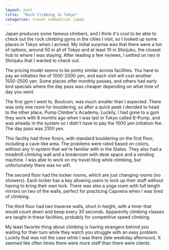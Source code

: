 ```yaml
---
layout: post
title:  "Rock Climbing in Tokyo"
categories: travel sabbatical japan
---
```


Japan produces some famous climbers, and I think it's cool to be able to check out the rock climbing gyms in the cities I visit, so I looked up some places in Tokyo when I arrived. My initial surprise was that there were a ton of options, around 50 in all of Tokyo and at least 10 in Shinjuku, the closest hub to where I was staying. After reading a few reviews, I settled on two in Shinjuku that I wanted to check out.

The pricing model seems to be pretty similar across facilities. You have to pay an initiation fee of 1000-2000 yen, and each visit will cost another 1500-2500 yen. Some places offer monthly passes, and others had early bird specials where the day pass was cheaper depending on what time of day you went.

The first gym I went to, Boulcom, was much smaller than I expected. There was only one room for bouldering, so after a quick peek I decided to head to the other place, Pump Climber's Academy. Luckily, I had gone to a gym they work with 8 months ago when I was last in Tokyo called B-Pump, and was already in the system so I didn't have to pay the 1000 yen initiation fee. The day pass was 2100 yen.

This facility had three floors, with standard bouldering on the first floor, including a cave-like area. The problems were rated based on colors, without any V-system that we're familiar with in the States. They also had a treadmill climbing wall and a breakroom with desk space and a vending machine. I was able to work on my travel blog while climbing, but unfortunately there was no wifi.

The second floor had the locker rooms, which are just changing rooms (no showers). Each locker has a key allowing users to lock up their stuff without having to bring their own lock. There was also a yoga room with full length mirrors on two of the walls, perfect for practicing Capoeira when I was tired of climbing.

The third floor had two traverse walls, short in height, with a timer that would count down and beep every 30 seconds. Apparently climbing classes are taught in these facilities, probably for competitive speed climbing.

My least favorite thing about climbing is having strangers behind you waiting for their turn while they watch you struggle with an easy problem. Luckily that was not the case while I was there (late weekday afternoon). It seemed like often times there were more staff than there were clients.